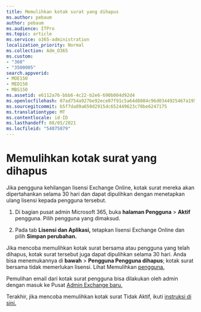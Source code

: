 ```yaml
---
title: Memulihkan kotak surat yang dihapus
ms.author: pebaum
author: pebaum
ms.audience: ITPro
ms.topic: article
ms.service: o365-administration
localization_priority: Normal
ms.collection: Adm_O365
ms.custom:
- "360"
- "3500005"
search.appverid:
- MOE150
- MED150
- MBS150
ms.assetid: e6112a76-bbb6-4c22-b2e6-690b004d92d4
ms.openlocfilehash: 07ad754a927be92ece07f91c5a64d8084c96d0344925467a195033bdd3f445ac
ms.sourcegitcommit: b5f7da89a650d2915dc652449623c78be6247175
ms.translationtype: MT
ms.contentlocale: id-ID
ms.lasthandoff: 08/05/2021
ms.locfileid: "54075079"
---
```

# <a name="restore-a-deleted-mailbox"></a>Memulihkan kotak surat yang dihapus

Jika pengguna kehilangan lisensi Exchange Online, kotak surat mereka akan dipertahankan selama 30 hari dan dapat dipulihkan dengan menetapkan ulang lisensi kepada pengguna tersebut.
  
1. Di bagian pusat admin Microsoft 365, buka **halaman Pengguna** \> **Aktif** pengguna. Pilih pengguna yang dimaksud.

2. Pada tab **Lisensi dan Aplikasi,** tetapkan lisensi Exchange Online dan pilih **Simpan perubahan.**

Jika mencoba memulihkan kotak surat bersama atau pengguna yang telah dihapus, kotak surat tersebut juga dapat dipulihkan selama 30 hari. Anda bisa menemukannya di **bawah** \> **Pengguna Pengguna dihapus**; kotak surat bersama tidak memerlukan lisensi. Lihat Memulihkan [pengguna.](https://docs.microsoft.com/microsoft-365/admin/add-users/restore-user)

Pemulihan email dari kotak surat pengguna bisa dilakukan oleh admin dengan masuk ke Pusat [Admin Exchange baru.](https://techcommunity.microsoft.com/t5/exchange-team-blog/a-new-recoverableitems-experience-comes-to-exchange-online/ba-p/1505353)

Terakhir, jika mencoba memulihkan kotak surat Tidak Aktif, ikuti [instruksi di sini.](https://docs.microsoft.com/microsoft-365/compliance/recover-an-inactive-mailbox)
  
